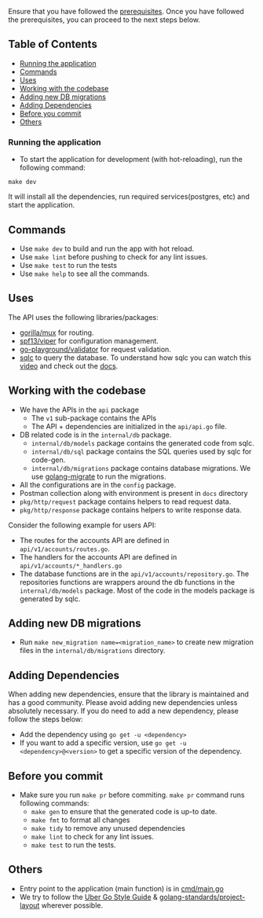 Ensure that you have followed the [prerequisites](./../README.md#prerequisites). Once you have followed the
prerequisites, you can proceed to the next steps below.

## Table of Contents

- [Running the application](#Running-the-application)
- [Commands](#commands)
- [Uses](#uses)
- [Working with the codebase](#working-with-the-codebase)
- [Adding new DB migrations](#adding-new-db-migrations)
- [Adding Dependencies](#adding-dependencies)
- [Before you commit](#before-you-commit)
- [Others](#best-practices)

### Running the application

- To start the application for development (with hot-reloading), run the following command:
```shell
make dev
```
It will install all the dependencies, run required services(postgres, etc) and start the application.

## Commands

- Use `make dev` to build and run the app with hot reload.
- Use `make lint` before pushing to check for any lint issues.
- Use `make test` to run the tests
- Use `make help` to see all the commands.

## Uses

The API uses the following libraries/packages:
- [gorilla/mux](https://github.com/gorilla/mux) for routing.
- [spf13/viper](https://github.com/spf13/viper) for configuration management.
- [go-playground/validator](https://github.com/go-playground/validator) for request validation.
- [sqlc](https://sqlc.dev/)  to query the database. To
    understand how sqlc you can watch this [video](https://www.youtube.com/watch?v=AgHdVPSty7k) and check out
    the [docs](https://docs.sqlc.dev/en/latest/index.html).

## Working with the codebase
- We have the APIs in the `api` package
  - The `v1` sub-package contains the APIs
  - The API + dependencies are initialized in the `api/api.go` file.
- DB related code is in the `internal/db` package.
  - `internal/db/models` package contains the generated code from sqlc.
  - `internal/db/sql` package contains the SQL queries used by sqlc for code-gen.
  - `internal/db/migrations` package contains database migrations. We use [golang-migrate](https://github.com/golang-migrate/migrate) to run the migrations.
- All the configurations are in the `config` package.
- Postman collection along with environment is present in `docs` directory
- `pkg/http/request` package contains helpers to read request data.
- `pkg/http/response` package contains helpers to write response data.

Consider the following example for users API:

- The routes for the accounts API are defined in `api/v1/accounts/routes.go`.
- The handlers for the accounts API are defined in `api/v1/accounts/*_handlers.go`
- The database functions are in the `api/v1/accounts/repository.go`. The repositories functions are wrappers around the db
  functions in the `internal/db/models` package. Most of the code in the models package is generated by sqlc.

## Adding new DB migrations
- Run `make new_migration name=<migration_name>` to create new migration files in the `internal/db/migrations`
  directory.

## Adding Dependencies
When adding new dependencies, ensure that the library is maintained and has a good community. Please avoid adding new
dependencies unless absolutely necessary. If you do need to add a new dependency, please follow the steps below:

- Add the dependency using `go get -u <dependency>`
- If you want to add a specific version, use `go get -u <dependency>@<version>` to get a specific version of the dependency.

## Before you commit
- Make sure you run `make pr` before commiting. `make pr` command runs following commands:
  - `make gen` to ensure that the generated code is up-to date.
  - `make fmt` to format all changes
  - `make tidy` to remove any unused dependencies
  - `make lint` to check for any lint issues.
  - `make test` to run the tests. 

## Others
- Entry point to the application (main function) is in [cmd/main.go](../cmd/main.go)
- We try to follow the [Uber Go Style Guide](https://github.com/uber-go/guide/blob/master/style.md) & [golang-standards/project-layout](https://github.com/golang-standards/project-layout) wherever
  possible.
